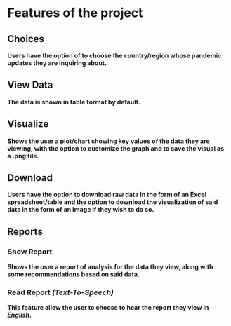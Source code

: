 # Features of the project

## Choices

**Users have the option of to choose the country/region whose pandemic updates
they are inquiring about.**

## View Data

**The data is shown in table format by default.**

## Visualize

**Shows the user a plot/chart showing key values of the data they are viewing,
with the option to customize the graph and to save the visual as a .png file.**

## Download

**Users have the option to download raw data in the form of an Excel spreadsheet/table
and the option to download the visualization of said data in the form of an image
if they wish to do so.**

## Reports

### Show Report

**Shows the user a report of analysis for the data they view, along with
some recommendations based on said data.**

### Read Report _(Text-To-Speech)_

**This feature allow the user to choose to hear the report they view in _English_.**
